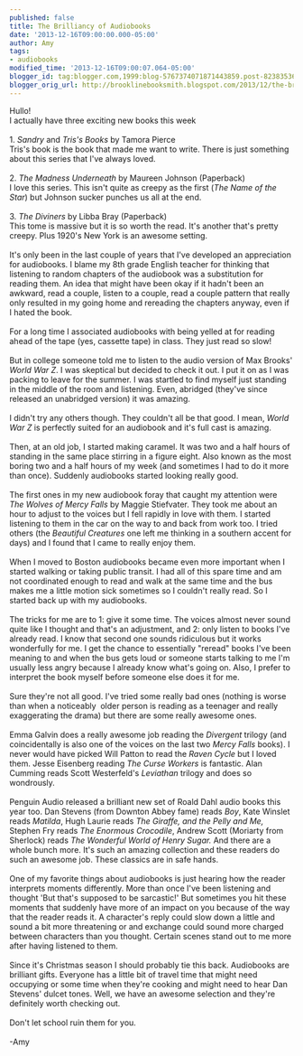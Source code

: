 ```yaml
---
published: false
title: The Brilliancy of Audiobooks
date: '2013-12-16T09:00:00.000-05:00'
author: Amy
tags:
- audiobooks
modified_time: '2013-12-16T09:00:07.064-05:00'
blogger_id: tag:blogger.com,1999:blog-5767374071871443859.post-8238353661773687062
blogger_orig_url: http://brooklinebooksmith.blogspot.com/2013/12/the-brilliancy-of-audiobooks.html
---
```


Hullo!<br />I actually have three exciting new books this week<br /><br />1. <i>Sandry </i>and <i>Tris's Books</i> by Tamora Pierce<br />Tris's book is the book that made me want to write. There is just something about this series that I've always loved.<br /><br />2. <i>The Madness Underneath </i>by Maureen Johnson (Paperback)<br />I love this series. This isn't quite as creepy as the first (<i>The Name of the Star</i>) but Johnson sucker punches us all at the end.<br /><br />3. <i>The Diviners</i> by Libba Bray (Paperback)<br />This tome is massive but it is so worth the read. It's another that's pretty creepy. Plus 1920's New York is an awesome setting. <br /><br />It's only been in the last couple of years that I've developed an appreciation for audiobooks. I blame my 8th grade English teacher for thinking that listening to random chapters of the audiobook was a substitution for reading them. An idea that might have been okay if it hadn't been an awkward, read a couple, listen to a couple, read a couple pattern that really only resulted in my going home and rereading the chapters anyway, even if I hated the book. <br /><br />For a long time I associated audiobooks with being yelled at for reading ahead of the tape (yes, cassette tape) in class. They just read so slow! <br /><br />But in college someone told me to listen to the audio version of Max Brooks' <i>World War Z</i>. I was skeptical but decided to check it out. I put it on as I was packing to leave for the summer. I was startled to find myself just standing in the middle of the room and listening. Even, abridged (they've since released an unabridged version) it was amazing. <br /><br />I didn't try any others though. They couldn't all be that good. I mean, <i>World War Z</i> is perfectly suited for an audiobook and it's full cast is amazing. <br /><br />Then, at an old job, I started making caramel. It was two and a half hours of standing in the same place stirring in a figure eight. Also known as the most boring two and a half hours of my week (and sometimes I had to do it more than once). Suddenly audiobooks started looking really good.<br /><br />The first ones in my new audiobook foray that caught my attention were <i>The Wolves of Mercy Falls </i>by Maggie Stiefvater. They took me about an hour to adjust to the voices but I fell rapidly in love with them. I started listening to them in the car on the way to and back from work too. I tried others (the<i> Beautiful Creatures </i>one left me thinking in a southern accent for days) and I found that I came to really enjoy them. <br /><br />When I moved to Boston audiobooks became even more important when I started walking or taking public transit. I had all of this spare time and am not coordinated enough to read and walk at the same time and the bus makes me a little motion sick sometimes so I couldn't really read. So I started back up with my audiobooks. <br /><br />The tricks for me are to 1: give it some time. The voices almost never sound quite like I thought and that's an adjustment, and 2: only listen to books I've already read. I know that second one sounds ridiculous but it works wonderfully for me. I get the chance to essentially "reread" books I've been meaning to and when the bus gets loud or someone starts talking to me I'm usually less angry because I already know what's going on. Also, I prefer to interpret the book myself before someone else does it for me. <br /><br />Sure they're not all good. I've tried some really bad ones (nothing is worse than when a noticeably&nbsp; older person is reading as a teenager and really exaggerating the drama) but there are some really awesome ones.<br /><br />Emma Galvin does a really awesome job reading the <i>Divergent</i> trilogy (and coincidentally is also one of the voices on the last two <i>Mercy Falls</i> books). I never would have picked Will Patton to read the <i>Raven Cycle</i> but I loved them. Jesse Eisenberg reading <i>The Curse Workers</i> is fantastic. Alan Cumming reads Scott Westerfeld's <i>Leviathan</i> trilogy and does so wondrously. <br /><br />Penguin Audio released a brilliant new set of Roald Dahl audio books this year too. Dan Stevens (from Downton Abbey fame) reads <i>Boy</i>, Kate Winslet reads <i>Matilda</i>, Hugh Laurie reads <i>The Giraffe, and the Pelly and Me,</i> Stephen Fry reads <i>The Enormous Crocodile</i>, Andrew Scott (Moriarty from Sherlock) reads <i>The Wonderful World of Henry Sugar. </i>And there are a whole bunch more. It's such an amazing collection and these readers do such an awesome job. These classics are in safe hands.<br /><br />One of my favorite things about audiobooks is just hearing how the reader interprets moments differently. More than once I've been listening and thought 'But that's supposed to be sarcastic!' But sometimes you hit these moments that suddenly have more of an impact on you because of the way that the reader reads it. A character's reply could slow down a little and sound a bit more threatening or and exchange could sound more charged between characters than you thought. Certain scenes stand out to me more after having listened to them.<br /><br />Since it's Christmas season I should probably tie this back. Audiobooks are brilliant gifts. Everyone has a little bit of travel time that might need occupying or some time when they're cooking and might need to hear Dan Stevens' dulcet tones. Well, we have an awesome selection and they're definitely worth checking out.<br /><br />Don't let school ruin them for you.<br /><br />-Amy